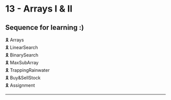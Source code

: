 # 13 - Arrays I & II

## Sequence for learning :)

🎗️ Arrays \
🎗️ LinearSearch \
🎗️ BinarySearch \
🎗️ MaxSubArray \
🎗️ TrappingRainwater \
🎗️ Buy&SellStock \
🎗️ Assignment

---
